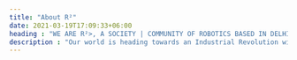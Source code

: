 ```yaml
---
title: "About R²"
date: 2021-03-19T17:09:33+06:00
heading : "WE ARE R²>, A SOCIETY | COMMUNITY OF ROBOTICS BASED IN DELHI"
description : "Our world is heading towards an Industrial Revolution with the introduction of Robotics & AI. Intelligent & Advanced robots are now being used everywhere to either assist humans or execute tasks that otherwise wouldn't have been possible by humans. Open source technologies like Gazebo Robotics Simulator & ROS (Robot Operating System) have made intelligent industrial/household robotics accessible to students & researchers. As engineering students, these technologies intrigue us to become a part of this industrial revolution on the brink of innovation."
---
```

